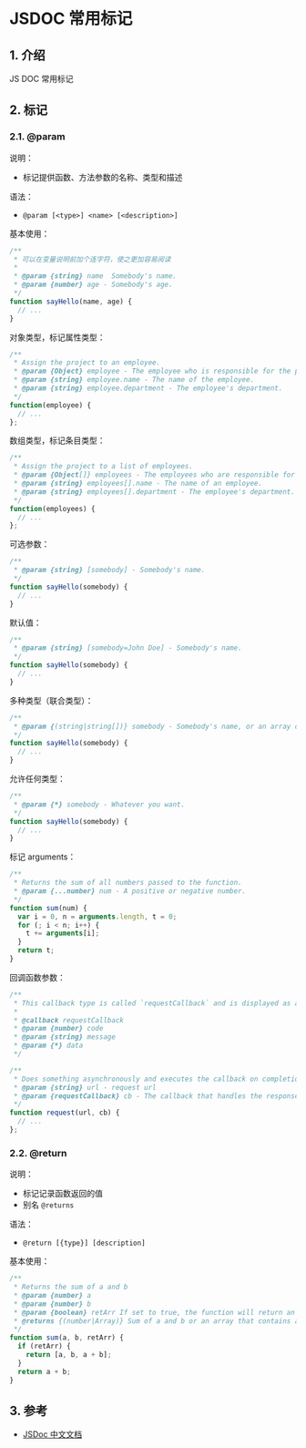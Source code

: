 <!--#region
@author 吴钦飞
@email wuqinfei@qq.com
@create date 2024-02-18 10:50:35
@modify date 2024-02-18 11:29:11
@desc [description]
#endregion-->


# JSDOC 常用标记

## 1. 介绍

JS DOC 常用标记

## 2. 标记

### 2.1. @param

说明：

* 标记提供函数、方法参数的名称、类型和描述

语法：

* `@param [<type>] <name> [<description>]`

基本使用：

```js
/**
 * 可以在变量说明前加个连字符，使之更加容易阅读
 * 
 * @param {string} name  Somebody's name.
 * @param {number} age - Somebody's age.
 */
function sayHello(name, age) {
  // ...
}
```

对象类型，标记属性类型：

```js
/**
 * Assign the project to an employee.
 * @param {Object} employee - The employee who is responsible for the project.
 * @param {string} employee.name - The name of the employee.
 * @param {string} employee.department - The employee's department.
 */
function(employee) {
  // ...
};
```

数组类型，标记条目类型：

```js
/**
 * Assign the project to a list of employees.
 * @param {Object[]} employees - The employees who are responsible for the project.
 * @param {string} employees[].name - The name of an employee.
 * @param {string} employees[].department - The employee's department.
 */
function(employees) {
  // ...
};
```

可选参数：

```js
/**
 * @param {string} [somebody] - Somebody's name.
 */
function sayHello(somebody) {
  // ...
}
```

默认值：

```js
/**
 * @param {string} [somebody=John Doe] - Somebody's name.
 */
function sayHello(somebody) {
  // ...
}
```

多种类型（联合类型）：

```js
/**
 * @param {(string|string[])} somebody - Somebody's name, or an array of names.
 */
function sayHello(somebody) {
  // ...
}
```

允许任何类型：

```js
/**
 * @param {*} somebody - Whatever you want.
 */
function sayHello(somebody) {
  // ...
}
```

标记 arguments：

```js
/**
 * Returns the sum of all numbers passed to the function.
 * @param {...number} num - A positive or negative number.
 */
function sum(num) {
  var i = 0, n = arguments.length, t = 0;
  for (; i < n; i++) {
    t += arguments[i];
  }
  return t;
}
```

回调函数参数：

```js
/**
 * This callback type is called `requestCallback` and is displayed as a global symbol.
 *
 * @callback requestCallback
 * @param {number} code
 * @param {string} message
 * @param {*} data
 */

/**
 * Does something asynchronously and executes the callback on completion.
 * @param {string} url - request url
 * @param {requestCallback} cb - The callback that handles the response.
 */
function request(url, cb) {
  // ...
};
```

### 2.2. @return

说明：

* 标记记录函数返回的值
* 别名 `@returns`

语法：

* `@return [{type}] [description]`

基本使用：

```js
/**
 * Returns the sum of a and b
 * @param {number} a
 * @param {number} b
 * @param {boolean} retArr If set to true, the function will return an array
 * @returns {(number|Array)} Sum of a and b or an array that contains a, b and the sum of a and b.
 */
function sum(a, b, retArr) {
  if (retArr) {
    return [a, b, a + b];
  }
  return a + b;
}
```

## 3. 参考

* [JSDoc 中文文档](https://jsdoc.bootcss.com/index.html)
